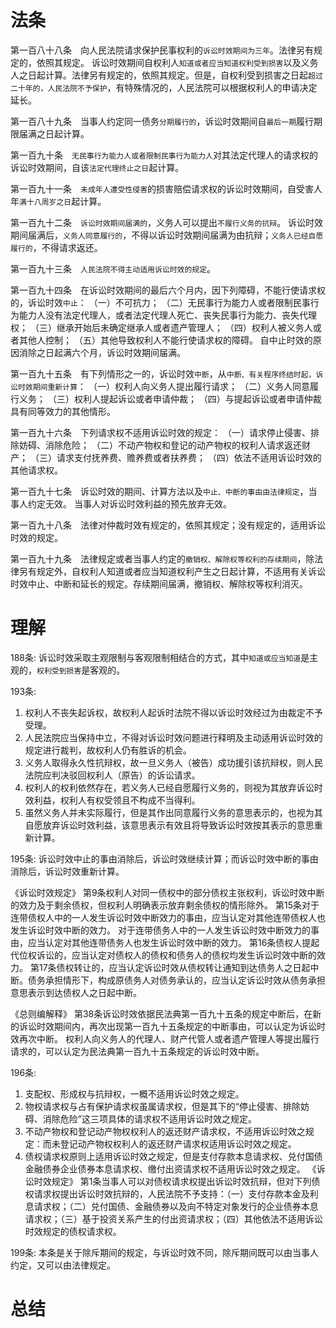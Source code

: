 # 法条
第一百八十八条　向人民法院请求保护民事权利的`诉讼时效期间为三年`。法律另有规定的，依照其规定。
诉讼时效期间自权利人`知道或者应当知道权利受到损害`以及义务人之日起计算。法律另有规定的，依照其规定。但是，自权利受到损害之日起`超过二十年的，人民法院不予保护`，有特殊情况的，人民法院可以根据权利人的申请决定延长。

第一百八十九条　当事人约定同一债务`分期履行的`，诉讼时效期间自`最后一期`履行期限届满之日起计算。

第一百九十条　`无民事行为能力人或者限制民事行为能力人`对其法定代理人的请求权的诉讼时效期间，自该`法定代理终止之日`起计算。

第一百九十一条　`未成年人遭受性侵害`的损害赔偿请求权的诉讼时效期间，自受害人年`满十八周岁之日`起计算。

第一百九十二条　`诉讼时效期间届满的`，义务人可以提出`不履行义务的抗辩`。
诉讼时效期间届满后，`义务人同意履行的`，不得以诉讼时效期间届满为由抗辩；`义务人已经自愿履行的`，不得请求返还。

第一百九十三条　`人民法院不得主动适用诉讼时效的规定`。

第一百九十四条　在诉讼时效期间的最后六个月内，因下列障碍，不能行使请求权的，诉讼时效`中止`：
（一）不可抗力；
（二）无民事行为能力人或者限制民事行为能力人没有法定代理人，或者法定代理人死亡、丧失民事行为能力、丧失代理权；
（三）继承开始后未确定继承人或者遗产管理人；
（四）权利人被义务人或者其他人控制；
（五）其他导致权利人不能行使请求权的障碍。
自中止时效的原因消除之日起满六个月，诉讼时效期间届满。

第一百九十五条　有下列情形之一的，诉讼时效`中断`，从`中断、有关程序终结时起，诉讼时效期间重新计算`：
（一）权利人向义务人提出履行请求；
（二）义务人同意履行义务；
（三）权利人提起诉讼或者申请仲裁；
（四）与提起诉讼或者申请仲裁具有同等效力的其他情形。

第一百九十六条　下列请求权不适用诉讼时效的规定：
（一）请求停止侵害、排除妨碍、消除危险；
（二）不动产物权和登记的动产物权的权利人请求返还财产；
（三）请求支付抚养费、赡养费或者扶养费；
（四）依法不适用诉讼时效的其他请求权。

第一百九十七条　诉讼时效的期间、计算方法以及`中止、中断的事由由法律规定`，当事人约定无效。
当事人对诉讼时效利益的预先放弃无效。

第一百九十八条　法律对仲裁时效有规定的，依照其规定；没有规定的，适用诉讼时效的规定。

第一百九十九条　法律规定或者当事人约定的`撤销权、解除权等权利的存续期间`，除法律另有规定外，自权利人知道或者应当知道权利产生之日起计算，不适用有关诉讼时效中止、中断和延长的规定。存续期间届满，撤销权、解除权等权利消灭。


# 理解
188条:
诉讼时效采取主观限制与客观限制相结合的方式，其中`知道或应当知道`是主观的，`权利受到损害`是客观的。

193条:
1. 权利人不丧失起诉权，故权利人起诉时法院不得以诉讼时效经过为由裁定不予受理。
2. 人民法院应当保持中立，不得对诉讼时效问题进行释明及主动适用诉讼时效的规定进行裁判，故权利人仍有胜诉的机会。
3. 义务人取得永久性抗辩权，故一旦义务人（被告）成功援引该抗辩权，则人民法院应判决驳回权利人（原告）的诉讼请求。
4. 权利人的权利依然存在，若义务人已经自愿履行义务的，则视为其放弃诉讼时效利益，权利人有权受领且不构成不当得利。
5. 虽然义务人并未实际履行，但是其作出同意履行义务的意思表示的，也视为其自愿放弃诉讼时效利益，该意思表示有效且将导致诉讼时效按其表示的意思重新计算。

195条: 诉讼时效中止的事由消除后，诉讼时效继续计算；而诉讼时效中断的事由消除后，诉讼时效重新计算。

《诉讼时效规定》
第9条权利人对同一债权中的部分债权主张权利，诉讼时效中断的效力及于剩余债权，但权利人明确表示放弃剩余债权的情形除外。
第15条对于连带债权人中的一人发生诉讼时效中断效力的事由，应当认定对其他连带债权人也发生诉讼时效中断的效力。
对于连带债务人中的一人发生诉讼时效中断效力的事由，应当认定对其他连带债务人也发生诉讼时效中断的效力。
第16条债权人提起代位权诉讼的，应当认定对债权人的债权和债务人的债权均发生诉讼时效中断的效力。
第17条债权转让的，应当认定诉讼时效从债权转让通知到达债务人之日起中断。债务承担情形下，构成原债务人对债务承认的，应当认定诉讼时效从债务承担意思表示到达债权人之日起中断。

《总则编解释》
第38条诉讼时效依据民法典第一百九十五条的规定中断后，在新的诉讼时效期间内，再次出现第一百九十五条规定的中断事由，可以认定为诉讼时效再次中断。
权利人向义务人的代理人、财产代管人或者遗产管理人等提出履行请求的，可以认定为民法典第一百九十五条规定的诉讼时效中断。

196条:
1. 支配权、形成权与抗辩权，一概不适用诉讼时效之规定。
2. 物权请求权与占有保护请求权虽属请求权，但是其下的“停止侵害、排除妨碍、消除危险”这三项具体的请求权不适用诉讼时效之规定。
3. 不动产物权和登记动产物权权利人的返还财产请求权，不适用诉讼时效之规定：而未登记动产物权权利人的返还财产请求权适用诉讼时效之规定。
4. 债权请求权原则上适用诉讼时效之规定，但是支付存款本息请求权、兑付国债金融债券企业债券本息请求权、缴付出资请求权不适用诉讼时效之规定。
《诉讼时效规定》
第1条当事人可以对债权请求权提出诉讼时效抗辩，但对下列债权请求权提出诉讼时效抗辩的，人民法院不予支持：（一）支付存款本金及利息请求权；（二）兑付国债、金融债券以及向不特定对象发行的企业债券本息请求权；（三）基于投资关系产生的付出资请求权；（四）其他依法不适用诉讼时效规定的债权请求权。

199条: 本条是关于除斥期间的规定，与诉讼时效不同，除斥期间既可以由当事人约定，又可以由法律规定。

# 总结

